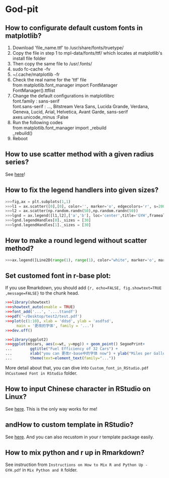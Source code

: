 # God-pit

## How to configurate default custom fonts in matplotlib?

1. Download 'file_name.ttf' to /usr/share/fonts/truetype/
2. Copy the file in step 1 to mpl-data/fonts/ttf/ which locates at matplotlib's install file folder
3. Then copy the same file to /usr/.fonts/
4. sudo fc-cache -fv
5. ~/.cache/matplotlib -fr
6. Check the real name for the 'ttf' file<br>
from matplotlib.font_manager import FontManager<br>
FontManager().ttflist
7. Change the default configurations in matplotlibrc<br>
font.family         : sans-serif<br>
font.sans-serif     : ..., Bitstream Vera Sans, Lucida Grande, Verdana, Geneva, Lucid, Arial, Helvetica, Avant Garde, sans-serif<br>
axes.unicode_minus  :False
8. Run the following codes<br>
from matplotlib.font_manager import _rebuild<br>
_rebuild()
9. Reboot

## How to use scatter method with a given radius series?

See [here](https://stackoverflow.com/questions/48172928/scale-matplotlib-pyplot-axes-scatter-markersize-by-x-scale/48174228#48174228)!

## How to fix the legend handlers into given sizes?

```python
>>>fig,ax = plt.subplots(1,1)
>>>l1 = ax.scatter([0],[0], color='', marker='o', edgecolors='r', s=2000)
>>>l2 = ax.scatter(np.random.randn(50),np.random.randn(50))
>>>lgnd = ax.legend([l1,l2],['a','b'], loc='center',title='GYH',framealpha=0.5)
>>>lgnd.legendHandles[0]._sizes = [30]
>>>lgnd.legendHandles[1]._sizes = [30]
```
## How to make a round legend without scatter method?

```python
>>>ax.legend([Line2D(range(1), range(1), color="white", marker='o', markerfacecolor="red")],['a'])
```
## Set customed font in r-base plot:

If you use Rmarkdown, you should add `{r, echo=FALSE, fig.showtext=TRUE ,message=FALSE}` to the chunk head.
```r
>>>library(showtext)
>>>showtext_auto(enable = TRUE)
>>>font_add('...', '....ttandf')
>>>pdf('~/Desktop/test2/test.pdf')
>>>plot(c(1:10), xlab = 'ddsd', ylab = 'asdfsd', 
     main = '更改的字体', family = '...')
>>>dev.off()
```
```r
>>>library(ggplot2)
>>>ggplot(mtcars, aes(x=wt, y=mpg)) + geom_point() SegoePrint+
...        ggtitle("Fuel Efficiency of 32 Cars") +
...        xlab("you can 更改r-base中的字体 now") + ylab("Miles per Gallon")+refer
...        theme(text=element_text(family="..."))
```
More detail about that, you can dive into `Custom_font_in_RStudio.pdf` in`Customed Font in RStudio` folder.

## How to input Chinese character in RStudio on Linux?

See [here](https://github.com/JackieMium/libfcitxplatforminputcontextplugin.so). This is the only way works for me!

## andHow to custom template in RStudio?

See [here](https://chester.rbind.io/ecots2k16/template_pkg/). And you can also recustom in your r template package easily.

## How to mix python and r up in Rmarkdown?

See instruction from `Instructions on How to Mix R and Python Up - GYH.pdf` in `Mix Python and R` folder.
